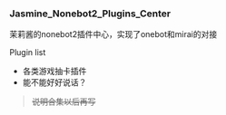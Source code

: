 ### Jasmine_Nonebot2_Plugins_Center 

茉莉酱的nonebot2插件中心，实现了onebot和mirai的对接

Plugin list

+ 各类游戏抽卡插件
+ 能不能好好说话？


> ~~说明合集以后再写~~

